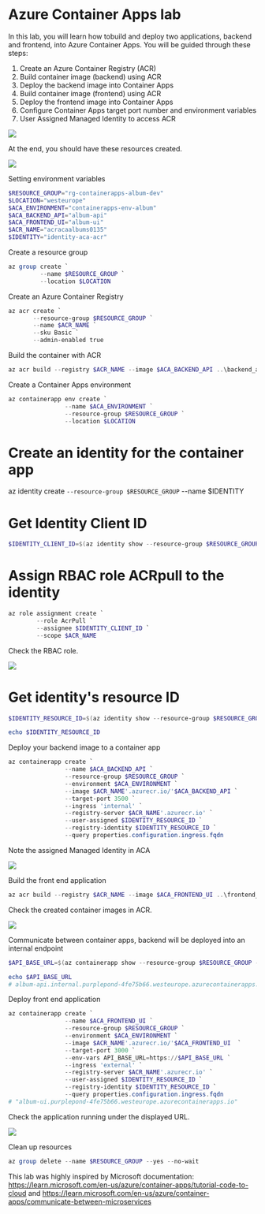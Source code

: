 # Azure Container Apps lab

In this lab, you will learn how tobuild and deploy two applications, backend and frontend, into Azure Container Apps. You will be guided through these steps:

1. Create an Azure Container Registry (ACR)
2. Build container image (backend) using ACR
3. Deploy the backend image into Container Apps
4. Build container image (frontend) using ACR
5. Deploy the frontend image into Container Apps
6. Configure Container Apps target port number and environment variables
7. User Assigned Managed Identity to access ACR

<img src="images/architecture.png">

At the end, you should have these resources created.

<img src="images/resources.png">

Setting environment variables

```powershell
$RESOURCE_GROUP="rg-containerapps-album-dev"
$LOCATION="westeurope"
$ACA_ENVIRONMENT="containerapps-env-album"
$ACA_BACKEND_API="album-api"
$ACA_FRONTEND_UI="album-ui"
$ACR_NAME="acracaalbums0135"
$IDENTITY="identity-aca-acr"
```

Create a resource group

```powershell
az group create `
         --name $RESOURCE_GROUP `
         --location $LOCATION
```

Create an Azure Container Registry

```powershell
az acr create `
       --resource-group $RESOURCE_GROUP `
       --name $ACR_NAME `
       --sku Basic `
       --admin-enabled true
```

Build the container with ACR

```powershell
az acr build --registry $ACR_NAME --image $ACA_BACKEND_API ..\backend_api\backend_api_csharp\
```

Create a Container Apps environment

```powershell
az containerapp env create `
                --name $ACA_ENVIRONMENT `
                --resource-group $RESOURCE_GROUP `
                --location $LOCATION
```

# Create an identity for the container app

az identity create `
            --resource-group $RESOURCE_GROUP `
            --name $IDENTITY

# Get Identity Client ID

```powershell
$IDENTITY_CLIENT_ID=$(az identity show --resource-group $RESOURCE_GROUP --name $IDENTITY --query clientId -o tsv)
```

# Assign RBAC role ACRpull to the identity

```powershell
az role assignment create `
        --role AcrPull `
        --assignee $IDENTITY_CLIENT_ID `
        --scope $ACR_NAME
```

Check the RBAC role.

<img src="images/identity-rbac.png">

# Get identity's resource ID

```powershell
$IDENTITY_RESOURCE_ID=$(az identity show --resource-group $RESOURCE_GROUP --name $IDENTITY --query id -o tsv)

echo $IDENTITY_RESOURCE_ID
```

Deploy your backend image to a container app

```powershell
az containerapp create `
                --name $ACA_BACKEND_API `
                --resource-group $RESOURCE_GROUP `
                --environment $ACA_ENVIRONMENT `
                --image $ACR_NAME'.azurecr.io/'$ACA_BACKEND_API `
                --target-port 3500 `
                --ingress 'internal' `
                --registry-server $ACR_NAME'.azurecr.io' `
                --user-assigned $IDENTITY_RESOURCE_ID `
                --registry-identity $IDENTITY_RESOURCE_ID `
                --query properties.configuration.ingress.fqdn
```

Note the assigned Managed Identity in ACA

<img src="images/aca-identity.png">

Build the front end application

```powershell
az acr build --registry $ACR_NAME --image $ACA_FRONTEND_UI ..\frontend_ui\
```

Check the created container images in ACR.

<img src="images/acr-images.png">

Communicate between container apps, backend will be deployed into an internal endpoint

```powershell
$API_BASE_URL=$(az containerapp show --resource-group $RESOURCE_GROUP --name $ACA_BACKEND_API --query properties.configuration.ingress.fqdn -o tsv)

echo $API_BASE_URL
# album-api.internal.purplepond-4fe75b66.westeurope.azurecontainerapps.io
```

Deploy front end application

```powershell
az containerapp create `
                --name $ACA_FRONTEND_UI `
                --resource-group $RESOURCE_GROUP `
                --environment $ACA_ENVIRONMENT `
                --image $ACR_NAME'.azurecr.io/'$ACA_FRONTEND_UI  `
                --target-port 3000 `
                --env-vars API_BASE_URL=https://$API_BASE_URL `
                --ingress 'external' `
                --registry-server $ACR_NAME'.azurecr.io' `
                --user-assigned $IDENTITY_RESOURCE_ID `
                --registry-identity $IDENTITY_RESOURCE_ID `
                --query properties.configuration.ingress.fqdn
# "album-ui.purplepond-4fe75b66.westeurope.azurecontainerapps.io"
```

Check the application running under the displayed URL.

<img src="images/webapp.png">

Clean up resources

```powershell
az group delete --name $RESOURCE_GROUP --yes --no-wait
```

This lab was highly inspired by Microsoft documentation: https://learn.microsoft.com/en-us/azure/container-apps/tutorial-code-to-cloud and https://learn.microsoft.com/en-us/azure/container-apps/communicate-between-microservices